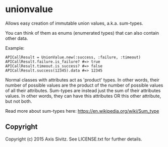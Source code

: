 # unionvalue

Allows easy creation of immutable union values, a.k.a. sum-types.

You can think of them as enums (enumerated types) that can also contain other data.
 
Example:

```
APICallResult = UnionValue.new(:success, :failure, :timeout)
APICallResult.failure.is_failure? #=> true
APICallResult.timeout.is_success? #=> false
APICallResult.success(12345).data #=> 12345
```

Normal classes with attributes act as 'product' types. In other words, their number of possible values are the product of the number of possible values of all their attributes. Sum-types are instead just the sum of their attributes values. In other words, they can have this attributes OR this other attribute, but not both.

Read more about sum-types here: https://en.wikipedia.org/wiki/Sum_type

## Copyright

Copyright (c) 2015 Axis Sivitz. See LICENSE.txt for
further details.

